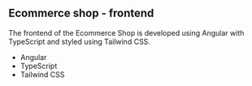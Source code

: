 Ecommerce shop - frontend
-
The frontend of the Ecommerce Shop is developed using Angular with TypeScript and styled using Tailwind CSS.

- Angular
- TypeScript
- Tailwind CSS